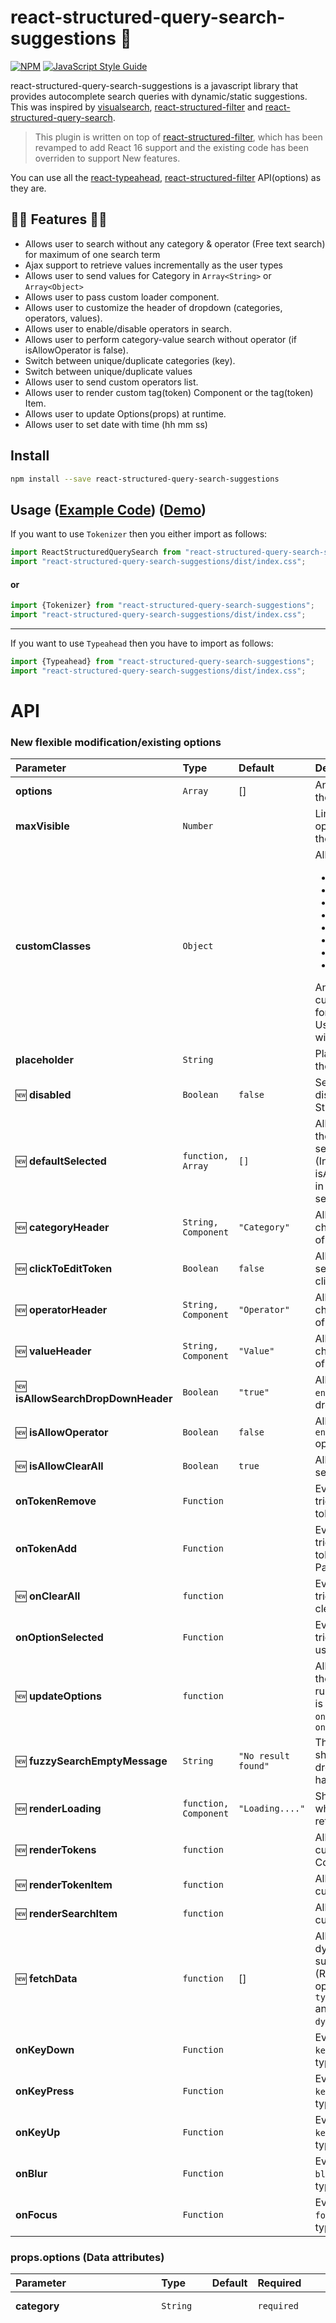 # react-structured-query-search-suggestions 🎉

[![NPM](https://img.shields.io/badge/npm-v1.0.6-orange)](https://www.npmjs.com/package/react-structured-query-search-suggestions) [![JavaScript Style Guide](https://img.shields.io/badge/code_style-standard-brightgreen.svg)](https://standardjs.com)

react-structured-query-search-suggestions is a javascript library that provides autocomplete search queries with dynamic/static suggestions.
This was inspired by [visualsearch](http://documentcloud.github.io/visualsearch), [react-structured-filter](https://github.com/SummitRoute/react-structured-filter) and [react-structured-query-search](https://github.com/kevalbhatt/react-structured-query-search).
>This plugin is written on top of [react-structured-filter](https://github.com/SummitRoute/react-structured-filter), which has been revamped to add React 16 support and the existing code has been overriden to support New features.

You can use all the [react-typeahead](https://github.com/fmoo/react-typeahead), [react-structured-filter](https://github.com/SummitRoute/react-structured-filter)  API(options) as they are.

## 🎉🎊 Features 🎊🎉

* Allows user to search without any category & operator (Free text search) for maximum of one search term 
* Ajax support to retrieve values incrementally as the user types
* Allows user to send values for Category in `Array<String>` or `Array<Object>`
* Allows user to pass custom loader component.
* Allows user to customize the header of dropdown (categories, operators, values).
* Allows user to enable/disable operators in search.
* Allows user to perform category-value search without operator (if isAllowOperator is false).
* Switch between unique/duplicate categories (key).
* Switch between unique/duplicate values
* Allows user to send custom operators list.
* Allows user to render custom tag(token) Component or the tag(token) Item.
* Allows user to update Options(props) at runtime.
* Allows user to set date with time (hh mm ss)


## Install

```bash
npm install --save react-structured-query-search-suggestions
```

## Usage ([Example Code](https://github.com/acreto/react-structured-query-search-suggestions/blob/master/example/src/App.js)) ([Demo](https://acreto.github.io/react-structured-query-search-suggestions/))

If you want to use `Tokenizer` then you either import as follows:

```jsx
import ReactStructuredQuerySearch from "react-structured-query-search-suggestions";
import "react-structured-query-search-suggestions/dist/index.css";
```
#### or

```jsx
import {Tokenizer} from "react-structured-query-search-suggestions";
import "react-structured-query-search-suggestions/dist/index.css";
```
---

If you want to use `Typeahead` then you have to import as follows:

```jsx
import {Typeahead} from "react-structured-query-search-suggestions";
import "react-structured-query-search-suggestions/dist/index.css";
```

# API

### New flexible modification/existing options


| Parameter | Type | Default | Description |
| :---------|:---- |:--------|:----------- | 
| **options** | `Array` | [] | An array supplied to the filter function.|
| **maxVisible** | `Number`||Limit the number of options rendered in the results list.|
| **customClasses** | `Object`||Allowed Keys: <ul><li>`input`</li><li>`results`</li><li>`listItem`</li><li>`listAnchor`</li><li>`hover`</li><li>`typeahead`</li><li>`resultsTruncated`</li><li>`token`</li></ul><div>An object containing custom class names for child elements. Useful for integrating with 3rd party UI kits.</div>|
| **placeholder** | `String` || Placeholder text for the typeahead input.|
| :new: **disabled** | `Boolean`| `false` | Set to `true` for disabling the StructureQuerySearch |
| :new: **defaultSelected**| `function, Array` | `[]` | Allows user to initialize the search with selected values (Include isAllowFreeSearch:true in the free search term selected option) |
| :new: **categoryHeader** | `String, Component` | `"Category"` | Allows user the change the header title of `Category` |
| :new: **clickToEditToken** | `Boolean` | `false` | Allows user to `edit` the selected token by clicking on it |
| :new: **operatorHeader** | `String, Component` | `"Operator"` | Allows user the change the header title of `Operator` |
| :new: **valueHeader** | `String, Component` | `"Value"` | Allows user the change the header title of `Value` |
| :new: **isAllowSearchDropDownHeader** | `Boolean` | `"true"` | Allows user to `enable/disable` search drop-down header  |
| :new: **isAllowOperator** | `Boolean` | `false` | Allows user to `enable/disable` operators in search |
| :new: **isAllowClearAll**| `Boolean` | `true` | Allows user to clear all selected data |
| **onTokenRemove**| `Function`||Event handler triggered whenever a token is removed.|
| **onTokenAdd** |`Function`||Event handler triggered whenever a token is added.<div>Params: `(addedToken)`</div>|
| :new: **onClearAll** | `function`||Event handler triggered whenever clear all button clicked |
| **onOptionSelected** |`Function`||Event handler triggered whenever a user picks an option.|
| :new: **updateOptions** | `function` || Allows user to update the Options(props) at runtime, this function is called before `onTokenRemove` and `onTokenAdd` |
| :new: **fuzzySearchEmptyMessage** | `String` | `"No result found"` | This message is shown when dropdown doesn't have search value |
| :new: **renderLoading** | `function, Component` | `"Loading...."` | Show custom loader when values are retrieved using Ajax |
| :new: **renderTokens** | `function` || Allows user to render custome Token Component|
| :new: **renderTokenItem** | `function` || Allows user to render custome Token Item |
| :new: **renderSearchItem** | `function` || Allows user to render custome value |
| :new: **fetchData** | `function` | [] | Allows user to fetch dynamic suggestions(options). (Required if any of the options has `type:"textoptions"` and `dynamicOptions:true`) |
| **onKeyDown** | `Function`||Event handler for the `keyDown` event on the typeahead input.|
| **onKeyPress** | `Function`||Event handler for the `keyPress` event on the typeahead input.|
| **onKeyUp** | `Function`||Event handler for the `keyUp` event on the typeahead input.|
| **onBlur** | `Function`||Event handler for the `blur` event on the typeahead input.|
| **onFocus** | `Function`||Event handler for the `focus` event on the typeahead input.|

### props.options (Data attributes)

| Parameter | Type | Default | Required | Description|
|:---------|:---- |:---- |:--------|:----------- | 
| **category** | `String` ||`required` | Name of the first thing the user types.|
| **type** | `String` |`text`||This can be one of the following:<ul><li><b>text</b>: Arbitrary text for the value. No autocomplete options.<ul><li>Operator choices will be: "=", "!=", "contains", "!contains".</li></ul> </li><li><b>textoptions</b>: You must additionally pass an <tt>options</tt> value</tt>. <ul><li>Operator choices will be: "=", "!=".</li></ul></li><li><b>number</b>: Arbitrary text for the value. No autocomplete options.<ul><li>Operator choices will be: "=", "!=", "&lt;", "&lt;=", "&gt;", "&gt;=".</li></ul> </li><li><b>date</b>: Shows a calendar and user can choose date and time.".<ul><li>Operator choices will be: "=", "!=", "&lt;", "&lt;=", "&gt;", "&gt;=".</li></ul></li></ul>|
| :new: **operator** | `Array, function` | | required, if  `isAllowOperator` prop is set to `true`| If this attribute is added then it would ignore the type check as described in `type` parameter and it would accept what you have passed|
| **options** | `Array` | |`required, if type="textoptions"` | Get the value according to selected category |
| **dynamicOptions** | `Boolean` | false | | A boolean which if set to true, dynamic search suggestions(options) will be loaded using fetchData function. If set to false, static options will be served|
| :new: **isAllowCustomValue** | `Boolean` |`false`|| <div> When this parameter is set to `true`, it allows you to send multiple custom values for `type=textoptions`</div> |
| :new: **isAllowDuplicateCategories** | `Boolean` | `true` || Switch between `unique/duplicate` categories (key) |
| :new: **isAllowDuplicateOptions** | `Boolean` | `false` ||Switch between `unique/duplicate` values |
| :new: **fuzzySearchKeyAttribute** | `String` |`name`|| If Category (options)values are `Array<Object>` then By default fuzzy search look for `name` attribute inside options(values) but you can change that attribut lookup key using `fuzzySearchKeyAttribute`|

## How to Contribute

### Setting Up

 Please run `npm install` in the root and example folders. then do the following:

* Go to root folder and run `npm start` after this 
* Go to example folder and run `npm run link` (only for first time)
* Go to example folder and run `npm start` it would run the plugin from link which we have created.

Now, anytime you make a change to your library in src/ or to the example app's example/src `create-react-app` will live-reload your local dev server so you can iterate on your component in real-time.

## License

MIT
